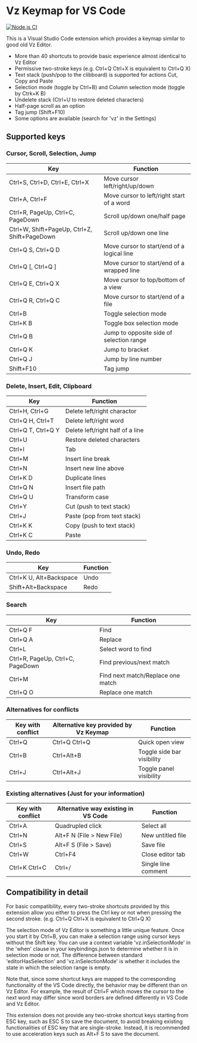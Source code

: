 # Vz Keymap for VS Code

[![Node.js CI](https://github.com/tshino/vscode-vz-like-keymap/workflows/Node.js%20CI/badge.svg)](https://github.com/tshino/vscode-vz-like-keymap/actions?query=workflow%3A%22Node.js+CI%22)

This is a Visual Studio Code extension which provides a keymap similar to good old Vz Editor.

- More than 40 shortcuts to provide basic experience almost identical to Vz Editor
- Permissive two-stroke keys (e.g. Ctrl+Q Ctrl+X is equivalent to Ctrl+Q X)
- Text stack (push/pop to the clibboard) is supported for actions Cut, Copy and Paste
- Selection mode (toggle by Ctrl+B) and Column selection mode (toggle by Ctrk+K B)
- Undelete stack (Ctrl+U to restore deleted characters)
- Half-page scroll as an option
- Tag jump (Shift+F10)
- Some options are available (search for 'vz' in the Settings)

## Supported keys

### Cursor, Scroll, Selection, Jump

| Key | Function |
| --- | -------- |
| Ctrl+S, Ctrl+D, Ctrl+E, Ctrl+X  | Move cursor left/right/up/down |
| Ctrl+A, Ctrl+F | Move cursor to left/right start of a word |
| Ctrl+R, PageUp, Ctrl+C, PageDown | Scroll up/down one/half page |
| Ctrl+W, Shift+PageUp, Ctrl+Z, Shift+PageDown | Scroll up/down one line |
| Ctrl+Q S, Ctrl+Q D | Move cursor to start/end of a logical line |
| Ctrl+Q [, Ctrl+Q ] | Move cursor to start/end of a wrapped line |
| Ctrl+Q E, Ctrl+Q X | Move cursor to top/bottom of a view |
| Ctrl+Q R, Ctrl+Q C | Move cursor to start/end of a file |
| Ctrl+B | Toggle selection mode |
| Ctrl+K B | Toggle box selection mode |
| Ctrl+Q B | Jump to opposite side of selection range |
| Ctrl+Q K | Jump to bracket |
| Ctrl+Q J | Jump by line number |
| Shift+F10 | Tag jump |

### Delete, Insert, Edit, Clipboard

| Key | Function |
| --- | -------- |
| Ctrl+H, Ctrl+G | Delete left/right charactor |
| Ctrl+Q H, Ctrl+T | Delete left/right word |
| Ctrl+Q T, Ctrl+Q Y | Delete left/right half of a line |
| Ctrl+U | Restore deleted characters |
| Ctrl+I | Tab |
| Ctrl+M | Insert line break |
| Ctrl+N | Insert new line above |
| Ctrl+K D | Duplicate lines |
| Ctrl+Q N | Insert file path |
| Ctrl+Q U | Transform case |
| Ctrl+Y | Cut (push to text stack) |
| Ctrl+J | Paste (pop from text stack) |
| Ctrl+K K | Copy (push to text stack) |
| Ctrl+K C | Paste |

### Undo, Redo

| Key | Function |
| --- | -------- |
| Ctrl+K U, Alt+Backspace | Undo |
| Shift+Alt+Backspace | Redo |

### Search

| Key | Function |
| --- | -------- |
| Ctrl+Q F | Find |
| Ctrl+Q A | Replace |
| Ctrl+L | Select word to find |
| Ctrl+R, PageUp, Ctrl+C, PageDown | Find previous/next match |
| Ctrl+M | Find next match/Replace one match |
| Ctrl+Q O | Replace one match |

### Alternatives for conflicts

| Key with conflict | Alternative key provided by Vz Keymap | Function |
| ----------------- | ------------------------------------- | -------- |
| Ctrl+Q | Ctrl+Q Ctrl+Q | Quick open view |
| Ctrl+B | Ctrl+Alt+B | Toggle side bar visibility |
| Ctrl+J | Ctrl+Alt+J | Toggle panel visibility |

### Existing alternatives (Just for your information)

| Key with conflict | Alternative way existing in VS Code | Function |
| ----------------- | ----------------------------------- | -------- |
| Ctrl+A | Quadrupled click | Select all |
| Ctrl+N | Alt+F N (File > New File) | New untitled file |
| Ctrl+S | Alt+F S (File > Save) | Save file |
| Ctrl+W | Ctrl+F4 | Close editor tab |
| Ctrl+K Ctrl+C | Ctrl+/ | Single line comment |

## Compatibility in detail

For basic compatibility, every two-stroke shortcuts provided by this extension allow you either to press the Ctrl key or not when pressing the second stroke.
(e.g. Ctrl+Q Ctrl+X is equivalent to Ctrl+Q X)

The selection mode of Vz Editor is something a little unique feature. Once you start it by Ctrl+B, you can make a selection range using cursor keys without the Shift key.
You can use a context variable 'vz.inSelectionMode' in the 'when' clause in your keybindings.json to determine whether it is in selection mode or not.
The difference between standard 'editorHasSelection' and 'vz.inSelectionMode' is whether it includes the state in which the selection range is empty.

Note that, since some shortcut keys are mapped to the corresponding functionality of the VS Code directly, the behavior may be different than on Vz Editor.
For example, the result of Ctrl+F which moves the cursor to the next word may differ since word borders are defined differently in VS Code and Vz Editor.

This extension does not provide any two-stroke shortcut keys starting from ESC key, such as ESC S to save the document, to avoid breaking existing functionalities of ESC key that are single-stroke.
Instead, it is recommended to use acceleration keys such as Alt+F S to save the document.
